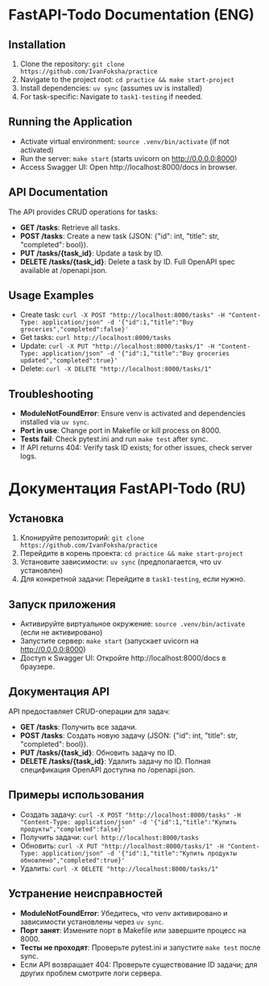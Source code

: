 # FastAPI-Todo Documentation (ENG)

## Installation

1. Clone the repository: `git clone https://github.com/IvanFoksha/practice`
2. Navigate to the project root: `cd practice && make start-project`
3. Install dependencies: `uv sync` (assumes uv is installed)
4. For task-specific: Navigate to `task1-testing` if needed.

## Running the Application

- Activate virtual environment: `source .venv/bin/activate` (if not activated)
- Run the server: `make start` (starts uvicorn on http://0.0.0.0:8000)
- Access Swagger UI: Open http://localhost:8000/docs in browser.

## API Documentation

The API provides CRUD operations for tasks:

- **GET /tasks**: Retrieve all tasks.
- **POST /tasks**: Create a new task (JSON: {"id": int, "title": str, "completed": bool}).
- **PUT /tasks/{task_id}**: Update a task by ID.
- **DELETE /tasks/{task_id}**: Delete a task by ID.
  Full OpenAPI spec available at /openapi.json.

## Usage Examples

- Create task: `curl -X POST "http://localhost:8000/tasks" -H "Content-Type: application/json" -d '{"id":1,"title":"Buy groceries","completed":false}'`
- Get tasks: `curl http://localhost:8000/tasks`
- Update: `curl -X PUT "http://localhost:8000/tasks/1" -H "Content-Type: application/json" -d '{"id":1,"title":"Buy groceries updated","completed":true}'`
- Delete: `curl -X DELETE "http://localhost:8000/tasks/1"`

## Troubleshooting

- **ModuleNotFoundError**: Ensure venv is activated and dependencies installed via `uv sync`.
- **Port in use**: Change port in Makefile or kill process on 8000.
- **Tests fail**: Check pytest.ini and run `make test` after sync.
- If API returns 404: Verify task ID exists; for other issues, check server logs.

# Документация FastAPI-Todo (RU)

## Установка

1. Клонируйте репозиторий: `git clone https://github.com/IvanFoksha/practice`
2. Перейдите в корень проекта: `cd practice && make start-project`
3. Установите зависимости: `uv sync` (предполагается, что uv установлен)
4. Для конкретной задачи: Перейдите в `task1-testing`, если нужно.

## Запуск приложения

- Активируйте виртуальное окружение: `source .venv/bin/activate` (если не активировано)
- Запустите сервер: `make start` (запускает uvicorn на http://0.0.0.0:8000)
- Доступ к Swagger UI: Откройте http://localhost:8000/docs в браузере.

## Документация API

API предоставляет CRUD-операции для задач:

- **GET /tasks**: Получить все задачи.
- **POST /tasks**: Создать новую задачу (JSON: {"id": int, "title": str, "completed": bool}).
- **PUT /tasks/{task_id}**: Обновить задачу по ID.
- **DELETE /tasks/{task_id}**: Удалить задачу по ID.
  Полная спецификация OpenAPI доступна по /openapi.json.

## Примеры использования

- Создать задачу: `curl -X POST "http://localhost:8000/tasks" -H "Content-Type: application/json" -d '{"id":1,"title":"Купить продукты","completed":false}'`
- Получить задачи: `curl http://localhost:8000/tasks`
- Обновить: `curl -X PUT "http://localhost:8000/tasks/1" -H "Content-Type: application/json" -d '{"id":1,"title":"Купить продукты обновлено","completed":true}'`
- Удалить: `curl -X DELETE "http://localhost:8000/tasks/1"`

## Устранение неисправностей

- **ModuleNotFoundError**: Убедитесь, что venv активировано и зависимости установлены через `uv sync`.
- **Порт занят**: Измените порт в Makefile или завершите процесс на 8000.
- **Тесты не проходят**: Проверьте pytest.ini и запустите `make test` после sync.
- Если API возвращает 404: Проверьте существование ID задачи; для других проблем смотрите логи сервера.
